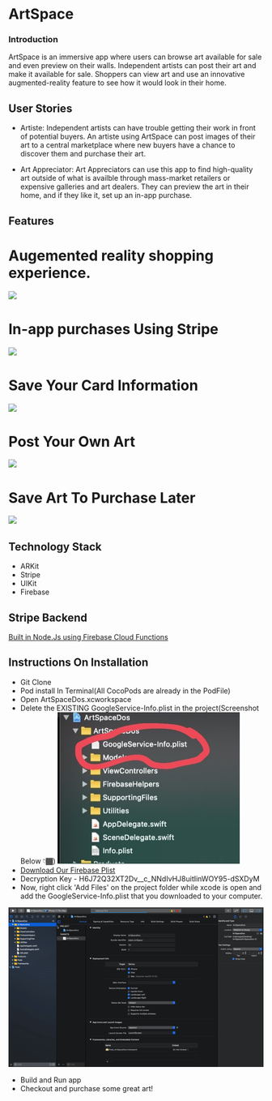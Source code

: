# ArtSpace 

### Introduction
ArtSpace is an immersive app where users can browse art available for sale and even preview on their walls. Independent artists can post their art and make it available for sale. Shoppers can view art and use an innovative augmented-reality feature to see how it would look in their home. 

## User Stories 
* Artiste: Independent artists can have trouble getting their work in front of potential buyers. An artiste using ArtSpace can post images of their art to a central marketplace where new buyers have a chance to discover them and purchase their art.

* Art Appreciator: Art Appreciators can use this app to find high-quality art outside of what is availble through mass-market retailers or expensive galleries and art dealers. They can preview the art in their home, and if they like it, set up an in-app purchase.

## Features
# Augemented reality shopping experience. 
![](aumentedReality.gif)
# In-app purchases Using Stripe
![](paymentGif.gif) 
# Save Your Card Information  
![](saveCard.gif) 
# Post Your Own Art 
![](uploadArt.gif) 
# Save Art To Purchase Later 
![](savedArtGif.gif)
## Technology Stack
- ARKit
- Stripe
- UIKit
- Firebase 
## Stripe Backend 
[Built in Node.Js using Firebase Cloud Functions](https://github.com/atj3097/ArtSpaceBackend)
## Instructions On Installation
* Git Clone 
* Pod install In Terminal(All CocoPods are already in the PodFile)  
* Open ArtSpaceDos.xcworkspace  
* Delete the EXISTING GoogleService-Info.plist in the project(Screenshot Below 👇🏾) 
![](Tutorial.jpg)
* [Download Our Firebase Plist](https://mega.nz/file/YRwFTCyA) 
* Decryption Key - H6J72Q32XT2Dv__c_NNdIvHJ8uitIinWOY95-dSXDyM 
* Now, right click 'Add Files' on the project folder while xcode is open and add the GoogleService-Info.plist that you downloaded to your computer.  

![](Instructions.gif)
* Build and Run app 
* Checkout and purchase some great art!

